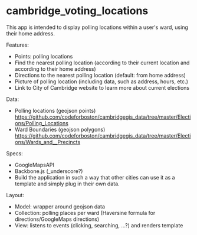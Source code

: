 cambridge_voting_locations
==========================

This app is intended to display polling locations within a user's ward, using their home address.

Features:
- Points: polling locations
- Find the nearest polling location (according to their current location and according to their home address)
- Directions to the nearest polling location (default: from home address)
- Picture of polling location (including data, such as address, hours, etc.)
- Link to City of Cambridge website to learn more about current elections

Data:
- Polling locations (geojson points)
https://github.com/codeforboston/cambridgegis_data/tree/master/Elections/Polling_Locations
- Ward Boundaries (geojson polygons)
https://github.com/codeforboston/cambridgegis_data/tree/master/Elections/Wards_and__Precincts

Specs:
- GoogleMapsAPI
- Backbone.js (_underscore?)
- Build the application in such a way that other cities can use it as a template and simply plug in their own data.

Layout:
- Model: wrapper around geojson data
- Collection: polling places per ward (Haversine formula for directions/GoogleMaps directions)
- View: listens to events (clicking, searching, ...?) and renders template
